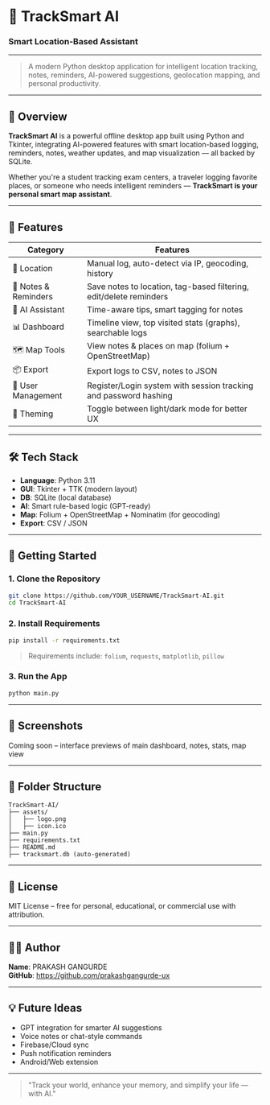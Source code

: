 # 📍 TrackSmart AI
### Smart Location-Based Assistant

---

> A modern Python desktop application for intelligent location tracking, notes, reminders, AI-powered suggestions, geolocation mapping, and personal productivity.

---

## 🎯 Overview
**TrackSmart AI** is a powerful offline desktop app built using Python and Tkinter, integrating AI-powered features with smart location-based logging, reminders, notes, weather updates, and map visualization — all backed by SQLite.

Whether you're a student tracking exam centers, a traveler logging favorite places, or someone who needs intelligent reminders — **TrackSmart is your personal smart map assistant**.

---

## 🚀 Features

| Category | Features |
|----------|----------|
| 📍 Location | Manual log, auto-detect via IP, geocoding, history |
| 📝 Notes & Reminders | Save notes to location, tag-based filtering, edit/delete reminders |
| 🤖 AI Assistant | Time-aware tips, smart tagging for notes |
| 📊 Dashboard | Timeline view, top visited stats (graphs), searchable logs |
| 🗺️ Map Tools | View notes & places on map (folium + OpenStreetMap) |
| 📦 Export | Export logs to CSV, notes to JSON |
| 🔐 User Management | Register/Login system with session tracking and password hashing |
| 🎨 Theming | Toggle between light/dark mode for better UX |

---

## 🛠 Tech Stack
- **Language**: Python 3.11
- **GUI**: Tkinter + TTK (modern layout)
- **DB**: SQLite (local database)
- **AI**: Smart rule-based logic (GPT-ready)
- **Map**: Folium + OpenStreetMap + Nominatim (for geocoding)
- **Export**: CSV / JSON

---

## 🧪 Getting Started

### 1. Clone the Repository
```bash
git clone https://github.com/YOUR_USERNAME/TrackSmart-AI.git
cd TrackSmart-AI
```

### 2. Install Requirements
```bash
pip install -r requirements.txt
```
> Requirements include: `folium`, `requests`, `matplotlib`, `pillow`

### 3. Run the App
```bash
python main.py
```

---

## 📸 Screenshots
Coming soon – interface previews of main dashboard, notes, stats, map view

---

## 📁 Folder Structure
```
TrackSmart-AI/
├── assets/
│   ├── logo.png
│   ├── icon.ico
├── main.py
├── requirements.txt
├── README.md
├── tracksmart.db (auto-generated)
```

---

## 📄 License
MIT License – free for personal, educational, or commercial use with attribution.

---

## 👨‍💻 Author
**Name**: PRAKASH GANGURDE  
**GitHub**: https://github.com/prakashgangurde-ux

---

## 💡 Future Ideas
- GPT integration for smarter AI suggestions
- Voice notes or chat-style commands
- Firebase/Cloud sync
- Push notification reminders
- Android/Web extension

---

> "Track your world, enhance your memory, and simplify your life — with AI."
